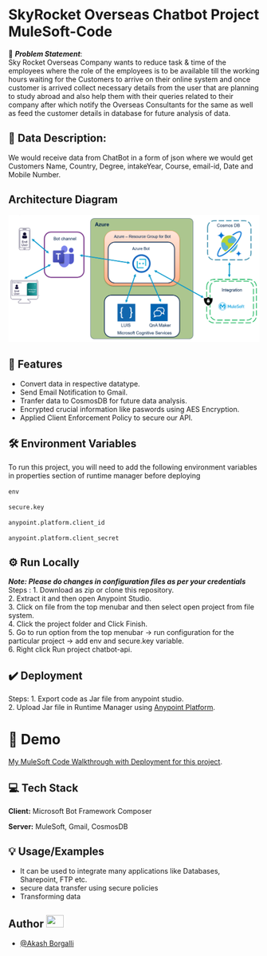 
# SkyRocket Overseas Chatbot Project MuleSoft-Code

🚩 ***Problem Statement***: \
Sky Rocket Overseas Company wants to reduce task & time of the employees where the role of the employees is to be available till the working hours waiting for the Customers to arrive on their online system and once customer is arrived  collect necessary details from the user that are planning to study abroad and also help them with their queries related to their company after which notify the Overseas Consultants for the same as well as feed the customer details in database for future analysis of data.




## 📜 Data Description:
We would receive data from ChatBot in a form of json where we would get Customers Name, Country, Degree, intakeYear, Course, email-id, Date and Mobile Number.

## Architecture Diagram

![](images/Architecture%20Diagram.jpg)

## 📝 Features

- Convert data in respective datatype.
- Send Email Notification to Gmail.
- Tranfer data to CosmosDB for future data analysis.
- Encrypted crucial information like paswords using AES Encryption.
- Applied Client Enforcement Policy to secure our API.


## 🛠️ Environment Variables

To run this project, you will need to add the following environment variables in properties section of runtime manager before deploying

`env`

`secure.key`

`anypoint.platform.client_id`

`anypoint.platform.client_secret`


## ⚙️ Run Locally
***Note: Please do changes in configuration files as per your credentials***\
Steps : 1. Download as zip or clone this repository.\
2. Extract it and then open Anypoint Studio.\
3. Click on file from the top menubar and then select open project from file system.\
4. Click the project folder and Click Finish.\
5. Go to run option from the top menubar -> run configuration for the particular project -> add env and secure.key variable.\
6. Right click Run project chatbot-api.



## ✔️ Deployment

Steps: 1. Export code as Jar file from anypoint studio.\
       2. Upload Jar file in Runtime Manager using [Anypoint Platform](https://anypoint.mulesoft.com/login/).




# 🎯 Demo

[My MuleSoft Code Walkthrough with Deployment for this project](https://youtu.be/T4LgmYt-Pvs).


## 💻 Tech Stack

**Client:** Microsoft Bot Framework Composer

**Server:** MuleSoft, Gmail, CosmosDB


## 💡 Usage/Examples

- It can be used to integrate many applications like Databases, Sharepoint, FTP etc.
- secure data transfer using secure policies
- Transforming data


## Author <img src="https://raw.githubusercontent.com/TheDudeThatCode/TheDudeThatCode/master/Assets/Developer.gif" width=35 height=25>

- [@Akash Borgalli](https://www.linkedin.com/in/akashborgalli/)

